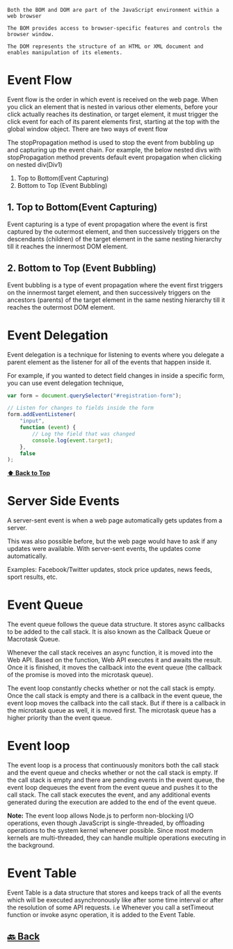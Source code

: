 `Both the BOM and DOM are part of the JavaScript environment within a web browser`

`The BOM provides access to browser-specific features and controls the browser window.`

`The DOM represents the structure of an HTML or XML document and enables manipulation of its elements.`

<h1>Event Flow</h1>

Event flow is the order in which event is received on the web page. When you click an element that is nested in various other elements, before your click actually reaches its destination, or target element, it must trigger the click event for each of its parent elements first, starting at the top with the global window object.
There are two ways of event flow

The stopPropagation method is used to stop the event from bubbling up and capturing up the event chain. For example, the below nested divs with stopPropagation method prevents default event propagation when clicking on nested div(Div1)

1. Top to Bottom(Event Capturing) </br>
2. Bottom to Top (Event Bubbling)

<h2>1. Top to Bottom(Event Capturing)</h2>

Event capturing is a type of event propagation where the event is first captured by the outermost element, and then successively triggers on the descendants (children) of the target element in the same nesting hierarchy till it reaches the innermost DOM element.

<h2>2. Bottom to Top (Event Bubbling)</h2>

Event bubbling is a type of event propagation where the event first triggers on the innermost target element, and then successively triggers on the ancestors (parents) of the target element in the same nesting hierarchy till it reaches the outermost DOM element.

<h1>Event Delegation</h1>

Event delegation is a technique for listening to events where you delegate a parent element as the listener for all of the events that happen inside it.

For example, if you wanted to detect field changes in inside a specific form, you can use event delegation technique,

```javascript
var form = document.querySelector("#registration-form");

// Listen for changes to fields inside the form
form.addEventListener(
    "input",
    function (event) {
        // Log the field that was changed
        console.log(event.target);
    },
    false
);
```

**[⬆ Back to Top](#table-of-contents)**

<h1>Server Side Events</h1>

A server-sent event is when a web page automatically gets updates from a server.

This was also possible before, but the web page would have to ask if any updates were available. With server-sent events, the updates come automatically.

Examples: Facebook/Twitter updates, stock price updates, news feeds, sport results, etc.

<h1>Event Queue</h1>

The event queue follows the queue data structure. It stores async callbacks to be added to the call stack. It is also known as the Callback Queue or Macrotask Queue.

Whenever the call stack receives an async function, it is moved into the Web API. Based on the function, Web API executes it and awaits the result. Once it is finished, it moves the callback into the event queue (the callback of the promise is moved into the microtask queue).

The event loop constantly checks whether or not the call stack is empty. Once the call stack is empty and there is a callback in the event queue, the event loop moves the callback into the call stack. But if there is a callback in the microtask queue as well, it is moved first. The microtask queue has a higher priority than the event queue.

<h1>Event loop</h1>

The event loop is a process that continuously monitors both the call stack and the event queue and checks whether or not the call stack is empty. If the call stack is empty and there are pending events in the event queue, the event loop dequeues the event from the event queue and pushes it to the call stack. The call stack executes the event, and any additional events generated during the execution are added to the end of the event queue.

**Note:** The event loop allows Node.js to perform non-blocking I/O operations, even though JavaScript is single-threaded, by offloading operations to the system kernel whenever possible. Since most modern kernels are multi-threaded, they can handle multiple operations executing in the background.

<h1>Event Table</h1>

Event Table is a data structure that stores and keeps track of all the events which will be executed asynchronously like after some time interval or after the resolution of some API requests. i.e Whenever you call a setTimeout function or invoke async operation, it is added to the Event Table.

<h2><a href="https://github.com/sanjay9616/JavaScript/blob/master/JavaScript-Tutorial/README.md"> 🔙 Back</a></h2>
